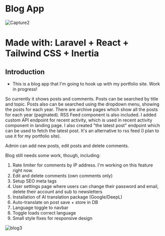 # Blog App

![Capture2](https://github.com/user-attachments/assets/d7b27022-45c0-47f7-b1b8-70adfe710f4f)

# Made with: Laravel + React + Tailwind CSS + Inertia

## Introduction

- This is a blog app that I'm going to hook up with my portfolio site. Work in progress!

So currently it shows posts and comments. Posts can be searched by title and topic. Posts also can be searched using the dropdown menu, showing the posts for each year. There are archive pages which show all the posts for each year (paginated). RSS Feed component is also included. I added custom API endpoint for recent activity, which is used in recent activity component in landing page. I also created "the latest post" endpoint which can be used to fetch the latest post. It's an alternative to rss feed (I plan to use it for my portfolio site).

Admin can add new posts, edit posts and delete comments.

Blog still needs some work, though, including:

1. Rate limiter for comments by IP address. I'm working on this feature right now.
2. Edit and delete comments (own comments only)
3. Setup SEO meta tags
4. User settings page where users can change their password and email, delete their account and sub to newsletters
5. Installation of AI translation package (Google/DeepL)
6. Auto-translate on post save + store in DB
7. Language toggle to navbar
8. Toggle loads correct language
9. Small style fixes for responsive design

![blog3](https://github.com/user-attachments/assets/9b47ad5c-13f9-4858-9291-1eb1d2397d96)
